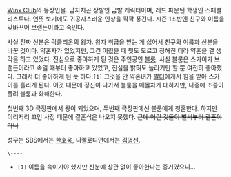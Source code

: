 [Winx Club](Winx%20Club.md)의 등장인물. 남자치곤 장발인 금발 캐릭터이며, 레드 파운틴 학생인 스페셜리스트다.
언뜻 보기에도 귀공자스러운 인상을 팍팍 풍긴다. 시즌 1초반엔 친구와 이름을 맞바꾸어 브랜든이라고 속인다.

사실 진짜 신분은 락클리온의 왕자. 왕자 취급을 받는 게 싫어서 친구와 이름과 신분을 바꾼 것이다. 약혼자가 있었지만, 그건 어렸을 때 뭣도
모르고 정해진 터라 약혼을 깰 생각을 하고 있었다. 진심으로 좋아하게 된 것은 주인공인
[블룸](%EB%B8%94%EB%A3%B8%28Winx%20Club%29.md). 사실 블룸은 스카이가 브랜든이라고 속일 때부터
좋아하고 있었고, 진실을 밝혀도 놀라기만 할 뿐 여전히 좋아했다. 그래서 더 좋아하게 된 듯 하다.`[1]` 그것을 안 약혼녀가
[발터](%EB%B0%9C%ED%84%B0%28Winx%20Club%29.md)에게서 힘을 받아 스카이를 홀리게 된다. 이것 때문에
정신이 나가서 블룸을 매몰차게 대하지만, 나중에 조종이 풀려 블룸과 화해한다.

첫번째 3D 극장판에서 왕이 되었으며, 두번째 극장판에선 블룸에게 청혼한다. 하지만 이리저리 꼬인 사정 때문에 결혼식은 나오지 못했다.
<del>근데 어린 것들이 벌써부터 결혼이라니</del>

성우는 SBS에서는 [한호웅](%ED%95%9C%ED%98%B8%EC%9B%85.md), 니켈로디언에서는
[김영선](%EA%B9%80%EC%98%81%EC%84%A0%28%EC%84%B1%EC%9A%B0%29.md).

`\----`

  * `[1]` 이름을 속이기야 했지만 신분에 상관 없이 좋아한다는 증거였으니...

